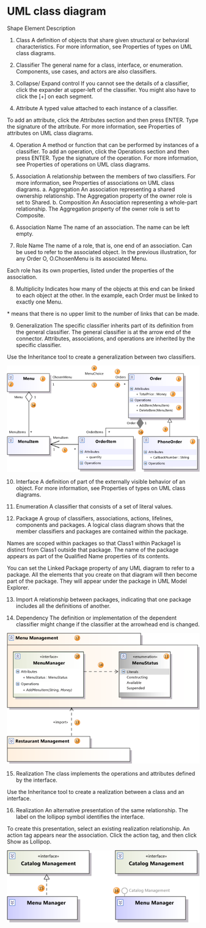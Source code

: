 # UML class diagram

Shape Element Description
1. Class A definition of objects that share given structural or behavioral characteristics. For more information, see Properties of types on UML class diagrams.


1. Classifier The general name for a class, interface, or enumeration. Components, use cases, and actors are also classifiers.


2. Collapse/ Expand control If you cannot see the details of a classifier, click the expander at upper-left of the classifier. You might also have to click the [+] on each segment.


3. Attribute A typed value attached to each instance of a classifier.

To add an attribute, click the Attributes section and then press ENTER. Type the signature of the attribute. For more information, see Properties of attributes on UML class diagrams.


4. Operation A method or function that can be performed by instances of a classifier. To add an operation, click the Operations section and then press ENTER. Type the signature of the operation. For more information, see Properties of operations on UML class diagrams.


5. Association A relationship between the members of two classifiers. For more information, see Properties of associations on UML class diagrams.
    a. Aggregation An association representing a shared ownership relationship. The Aggregation property of the owner role is set to Shared.
    b. Composition An Association representing a whole-part relationship. The Aggregation property of the owner role is set to Composite.


6. Association Name The name of an association. The name can be left empty.


7. Role Name The name of a role, that is, one end of an association. Can be used to refer to the associated object. In the previous illustration, for any Order O, O.ChosenMenu is its associated Menu.


Each role has its own properties, listed under the properties of the association.


8. Multiplicity Indicates how many of the objects at this end can be linked to each object at the other. In the example, each Order must be linked to exactly one Menu.


\* means that there is no upper limit to the number of links that can be made.


9. Generalization The specific classifier inherits part of its definition from the general classifier. The general classifier is at the arrow end of the connector. Attributes, associations, and operations are inherited by the specific classifier.


Use the Inheritance tool to create a generalization between two classifiers.

![uml class diagram brief](../../images/uml_brief.png)

10. Interface A definition of part of the externally visible behavior of an object. For more information, see Properties of types on UML class diagrams.


11. Enumeration A classifier that consists of a set of literal values.


12. Package A group of classifiers, associations, actions, lifelines, components and packages. A logical class diagram shows that the member classifiers and packages are contained within the package.


Names are scoped within packages so that Class1 within Package1 is distinct from Class1 outside that package. The name of the package appears as part of the Qualified Name properties of its contents.


You can set the Linked Package property of any UML diagram to refer to a package. All the elements that you create on that diagram will then become part of the package. They will appear under the package in UML Model Explorer.


13. Import A relationship between packages, indicating that one package includes all the definitions of another.


14. Dependency The definition or implementation of the dependent classifier might change if the classifier at the arrowhead end is changed.

![uml class diagram brief_2](../../images/uml_brief_2.png)

15. Realization The class implements the operations and attributes defined by the interface.


Use the Inheritance tool to create a realization between a class and an interface.


16. Realization An alternative presentation of the same relationship. The label on the lollipop symbol identifies the interface.


To create this presentation, select an existing realization relationship. An action tag appears near the association. Click the action tag, and then click Show as Lollipop.


![uml class diagram brief_3](../../images/uml_brief_3.png)
